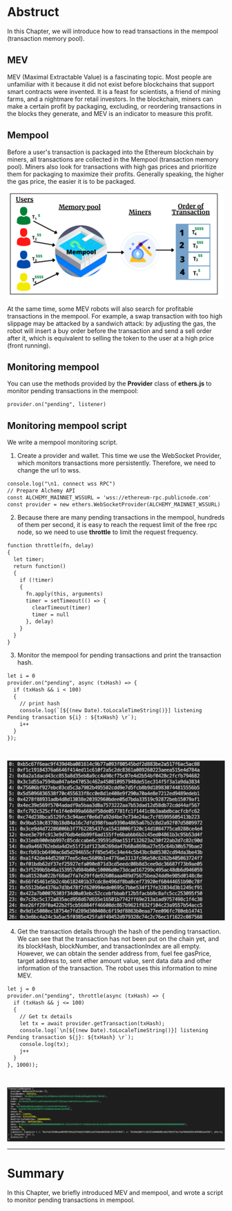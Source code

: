 # Abstruct

In this Chapter, we will introduce how to read transactions in the mempool (transaction memory pool).

## MEV

MEV (Maximal Extractable Value) is a fascinating topic. Most people are unfamiliar with it because it did not exist before blockchains that support smart contracts were invented.
It is a feast for scientists, a friend of mining farms, and a nightmare for retail investors. In the blockchain, miners can make a certain profit by packaging, excluding, or reordering transactions in the blocks they generate, and MEV is an indicator to measure this profit.

## Mempool

Before a user's transaction is packaged into the Ethereum blockchain by miners, all transactions are collected in the Mempool (transaction memory pool).
Miners also look for transactions with high gas prices and prioritize them for packaging to maximize their profits. Generally speaking, the higher the gas price, the easier it is to be packaged.
<br>

![MemoryPool](https://github.com/wls503pl/Ethers02/blob/main/Mempool/img/MemoryPool.png)

At the same time, some MEV robots will also search for profitable transactions in the mempool. For example, a swap transaction with too high slippage may be attacked by a sandwich attack: by adjusting the gas,
the robot will insert a buy order before the transaction and send a sell order after it, which is equivalent to selling the token to the user at a high price (front running).

## Monitoring mempool

You can use the methods provided by the **Provider** class of **ethers.js** to monitor pending transactions in the mempool:
```
provider.on("pending", listener)
```

## Monitoring mempool script

We write a mempool monitoring script.

1. Create a provider and wallet. This time we use the WebSocket Provider, which monitors transactions more persistently. Therefore, we need to change the url to wss.

```
console.log("\n1. connect wss RPC")
// Prepare Alchemy API
const ALCHEMY_MAINNET_WSSURL = 'wss://ethereum-rpc.publicnode.com'
const provider = new ethers.WebSocketProvider(ALCHEMY_MAINNET_WSSURL)
```

2. Because there are many pending transactions in the mempool, hundreds of them per second, it is easy to reach the request limit of the free rpc node, so we need to use **throttle** to limit the request frequency.

```
function throttle(fn, delay)
{
  let timer;
  return function()
  {
    if (!timer)
    {
      fn.apply(this, arguments)
      timer = setTimeout(() => {
        clearTimeout(timer)
        timer = null
      }, delay)
    }
  }
}
```

3. Monitor the mempool for pending transactions and print the transaction hash.

```
let i = 0
provider.on("pending", async (txHash) => {
  if (txHash && i < 100)
  {
    // print hash
    console.log(`[${(new Date).toLocaleTimeString()}] listening Pending transaction ${i} : ${txHash} \r`);
    i++
  }
});
```
<br>

![Listening](https://github.com/wls503pl/Ethers02/blob/main/Mempool/img/Listening.png)<br>

4. Get the transaction details through the hash of the pending transaction. We can see that the transaction has not been put on the chain yet, and its blockHash, blockNumber, and transactionIndex are all empty.
   However, we can obtain the sender address from, fuel fee gasPrice, target address to, sent ether amount value, sent data data and other information of the transaction. The robot uses this information to mine MEV.

```
let j = 0
provider.on("pending", throttle(async (txHash) => {
  if (txHash && j <= 100)
  {
    // Get tx details
    let tx = await provider.getTransaction(txHash);
    console.log(`\n[${(new Date).toLocaleTimeString()}] listening Pending transaction ${j}: ${txHash} \r`);
    console.log(tx);
    j++
  }
}, 1000));
```
<br>

![TransactionResponse](https://github.com/wls503pl/Ethers02/blob/main/Mempool/img/TransactionResponse.png)<br>

<hr>

# Summary

In this Chapter, we briefly introduced MEV and mempool, and wrote a script to monitor pending transactions in mempool.
